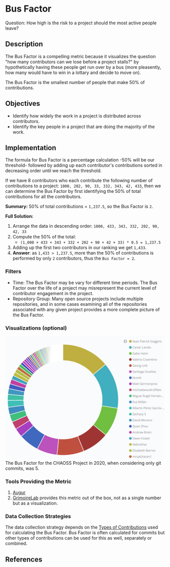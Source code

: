 # Bus Factor

Question: How high is the risk to a project should the most active people leave?

## Description

The Bus Factor is a compelling metric because it visualizes the question "how many contributors can we lose before a project stalls?" by hypothetically having these people get run over by a bus (more pleasently, how many would have to win in a lottary and decide to move on).

The Bus Factor is the smallest number of people that make 50% of contributions. 


## Objectives
* Identify how widely the work in a project is distributed across contributors.
* Identify the key people in a project that are doing the majority of the work.

## Implementation

The formula for Bus Factor is a percentage calculation -50% will be our threshold-
followed by adding up each contributor's contributions sorted in decreasing order until we reach
the threshold.

If we have 8 contributors who each contribute the following number of contributions to a project: `1000, 202, 90, 33, 332, 343, 42, 433`, then we can determine the Bus Factor by first identifying the 50% of total contributions for all the contributors.

**Summary:** 50% of total contributions = `1,237.5`, so the Bus Factor is `2`.

**Full Solution:**
1. Arrange the data in descending order: `1000, 433, 343, 332, 202, 90, 42, 33`
2. Compute the 50% of the total:
   -  `(1,000 + 433 + 343 + 332 + 202 + 90 + 42 + 33) * 0.5 = 1,237.5`
3. Adding up the first two contributors in our ranking we get `1,433`.
4. **Answer**: as `1,433 > 1,237.5`, more than the 50% of contributions is performed by only `2` contributors, thus the `Bus Factor = 2`.

### Filters
* Time: The Bus Factor may be vary for different time periods. The Bus Factor over the life of a project may misrepresent the current level of contributor engagement in the project.
* Repository Group: Many open source projects include multiple repositories, and in some cases examining all of the repositories associated with any given project provides a more complete picture of the Bus Factor.

### Visualizations (optional)
![Bus Factor for CHAOSS Project in 2020](images/bus-factor_chaoss-2020.png)
The Bus Factor for the CHAOSS Project in 2020, when considering only git commits, was 5.

### Tools Providing the Metric
1. [Augur](https://github.com/chaoss/augur)
2. [GrimoireLab](https://chaoss.github.io/grimoirelab) provides this metric out of the box, not as a single number but as a visualization.

### Data Collection Strategies
The data collection strategy depends on the [Types of Contributions](https://chaoss.community/metric-types-of-contributions/) used for calculating the Bus Factor. Bus Factor is often calculated for commits but other types of contributions can be used for this as well, separately or combined.


## References

